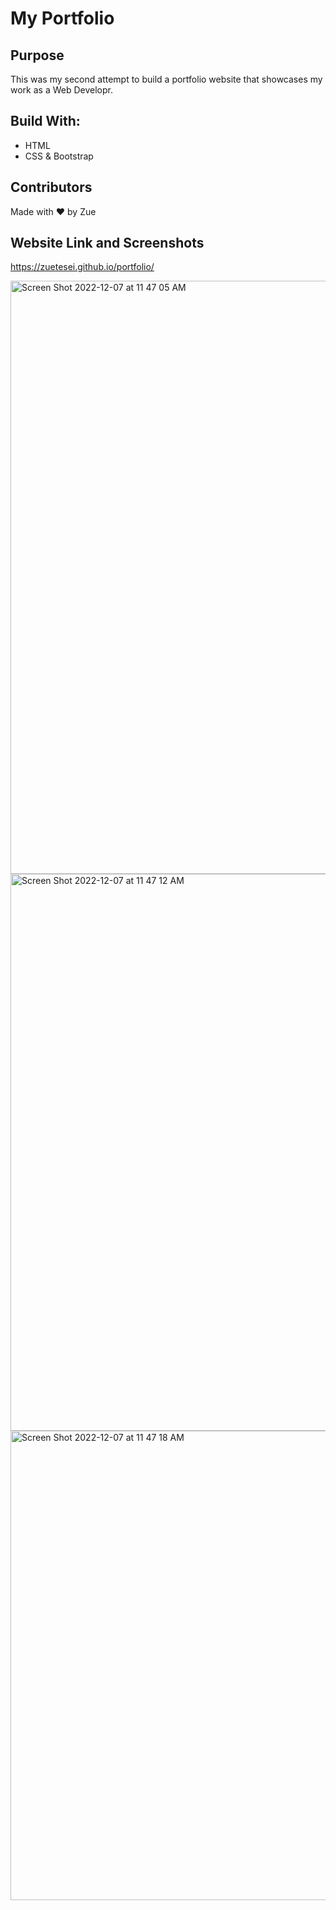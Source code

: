 # My Portfolio

## Purpose 
This was my second attempt to build a portfolio website that showcases my work as a Web Developr. 

## Build With:
* HTML
* CSS & Bootstrap 

## Contributors
Made with &hearts; by Zue

## Website Link and Screenshots
https://zuetesei.github.io/portfolio/

<img width="949" alt="Screen Shot 2022-12-07 at 11 47 05 AM" src="https://user-images.githubusercontent.com/107950028/206281143-1ab158e5-ec4a-49fc-91ba-87b17c1730f3.png">
<img width="891" alt="Screen Shot 2022-12-07 at 11 47 12 AM" src="https://user-images.githubusercontent.com/107950028/206281154-bf48db3a-e3f2-4e9d-8bf9-c60738659a69.png">
<img width="751" alt="Screen Shot 2022-12-07 at 11 47 18 AM" src="https://user-images.githubusercontent.com/107950028/206281161-06dada1f-9bd8-43ee-8c97-132eddd6232e.png">
